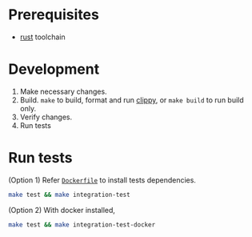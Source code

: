 # Prerequisites
- [rust] toolchain

[rust]: https://www.rust-lang.org

# Development
1. Make necessary changes.
1. Build. `make` to build, format and run [clippy], or `make build` to run build only.
1. Verify changes.
1. Run tests

[clippy]: https://github.com/rust-lang-nursery/rust-clippy

# Run tests
(Option 1) Refer [`Dockerfile`](Dockerfile) to install tests dependencies.
```sh
make test && make integration-test
```

(Option 2) With docker installed,
```sh
make test && make integration-test-docker
```
